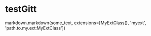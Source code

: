 # testGitt


markdown.markdown(some_text, extensions=[MyExtClass(), 'myext', 'path.to.my.ext:MyExtClass'])
